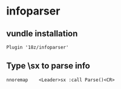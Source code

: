 # infoparser

## vundle installation
```
Plugin '18z/infoparser'
```

## Type \sx to parse info
```
nnoremap    <Leader>sx :call Parse()<CR>
```
